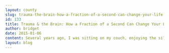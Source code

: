 ```yaml
---
layout: county 
slug: trauma-the-brain-how-a-fraction-of-a-second-can-change-your-life
id: 133
title: Trauma & the Brain: How a Fraction of a Second Can Change Your Life
author: bridget
date: 2015-01-06
content: Several years ago, I was sitting on my couch, enjoying the silence that only a parent of small children can appreciate. The digital clock on our DVD player told me I was up too late, but the stillness of that hour was a refuge to my ears and soul. The silence was immediately interrupted by the sound of our sliding glass door being unlatched. The sound was familiar to me, for many times I had found myself on the outside of this locked door while my children delighted in the success of their game from the inside. This time, though, I immediately felt that this familiar sound was not safe. With my heart pounding in my chest, I sprung to my feet, and, as I raced past the door, my eyes scanned the door’s track. My fears were momentarily alleviated when I saw the wooden stick securely in place, acting as a second barrier. I flew up the stairs and into my kitchen, knowing I needed to check our upstairs slider. I scanned the dark room, my fears intensifying when I noticed a small amount of money sitting on the kitchen island in plain view of the glass pane. With what felt like the poise and grace of a track star jumping hurdles, I grabbed the money off the counter and slid the lock closed on the kitchen door. I paused briefly while deciding what to do next., , ##Sounding the Alarm, , Most people are vaguely familiar with our instinctual response to danger: fight, flight or freeze. For those unfamiliar, this physiological reaction to perceived danger occurs in all animals, from house cats to human beings., , Information comes into the brain from various sensory organs and is sent to the Thalamus. The Thalamus asks itself, “Am I safe?” The Prefrontal Cortex and other thinking areas of the brain, then consider this information and ask themselves, “Is this sound or sight familiar to me? What should I do in response?” After processing the information, the Prefrontal Cortex sends a signal to the Amygdala., , The Amygdala, a small almond-shaped structure highly responsive to sights and sounds, is the area of the brain that contributes to emotional processing. It is responsible for quickly recruiting many areas of the brain when a threat is perceived. If it perceives danger, it instantly “sounds the alarm” to the Hypothalamus. The Hypothalamus is like a command center. This area of the brain communicates with the rest of the body through the Autonomic Nervous System (ANS)., , ANS is a network of nerve fibers that extend throughout the body connecting the brain with various organs and muscle groups in order to coordinate the two branches of this response. Two main nervous systems immediately spring into response: the sympathetic and parasympathetic., , ##Preparing for Battle, , The sympathetic branch activates the fight or flight response. It is, essentially, the body’s natural heating system. Adrenaline rushes through the body, getting the muscles ready for emergency battle. Surface blood vessels constrict so any bleeding will be minimized. Vision heightens as pupils constrict. Breathing and heart rate speed up as more oxygen is channeled to the muscles. All nonessential processes, such as digestion, cease, in order to optimize the body’s output. The body sometimes even unloads extra weight by emptying the bladder or bowels. The brain is preparing to fight or flee, so you can fight harder, run faster, see better, and breathe easier than you normally would. All of this happens in a fraction of one second., , ![](http://iwantrest.com/uploads/Watch.png), , These experiences, like the click of the lock on the sliding glass door and the actions that followed, are then carefully stored in the Hippocampus. The Hippocampus catalogs these experiences in the long-term memory to be recalled when needed, attaching memories to the emotions and senses that went with them. For instance, it will link a memory of camping to the smell of campfire smoke. Later, when that person smells campfire smoke, the feeling of that particular camping experience returns along with the smell., , The second ANS responder is the Parasympathetic System. The Parasympathetic System is essentially the cooling system. It tells the body, “OK, you can relax now. The danger has passed. No need to be on red-alert anymore.” It slows down the heart, dilates the pupils, and stimulates digestion. It returns the body to its normal state., , Trauma is danger. If the trauma is prolonged, extreme or repetitive, it can actually physically injure the brain. The brain can eventually learn to bypass the rational part of itself, creating hyper-vigilance. The pathways from the Thalamus to the Amygdala become worn and familiar. The best analogy is that the Amygdala stays in the alert state so long that it gets “stuck,” because danger is always lurking. This puts a glitch in the body’s ability to heat and cool., , With the Parasympathetic System, the “cooling system,” being essentially turned off, the filing system of the Hippocampus stays mostly “offline,” so the Hippocampus fails to put the right time stamp on all the events. Traumatic events are fragmented, disconnected memories. Those memories become corrupt and filled with gaps. The body keeps sensing danger and sending out stress response signals as if the person is continually living in the traumatic moment., , ##PTSD & Complex PTSD, , A single traumatic event can cause [Post Traumatic Stress Disorder](http://www.nimh.nih.gov/health/topics/post-traumatic-stress-disorder-ptsd/index.shtml) (PTSD). The longer the vigilant state lasts, the higher the chances of permanent damage which can lead to what many experts now distinguish as [Complex PTSD](http://ptsd.about.com/od/ptsdbasics/a/ComplexPTSD.htm). The PTSD sufferer is unable to distinguish danger from safety of a current event. Current, safe events trigger flashbacks and other strange memories or emotional signals, so the brain keeps retriggering itself into the hyper-alert state. Each new challenge and event seems as dangerous as the last., , ###TRAUMA’S PREVALENCE IN CHILDREN, , Trauma’s consequences are intensified in children because their brains are still forming and they have fewer reference points stored in the Hippocampus. In the US, approximately 3 million children are reportedly abused or neglected each year [1]; at least 15 out of every 1000 children in the United States have substantiated histories of abuse., , ###TRAUMA’S PREVALENCE IN ADULTS, , Women are twice as likely as men to develop PTSD. In a random sample of 1,225 females, 18.4% reported a history of childhood sexual abuse, 14.2% reported physical abuse, and 24.1% reported having been emotionally abused during childhood. [2] In a national survey, 27% of women and 16% of men had a history of childhood sexual abuse. [3], , ###TRAUMA IN TRAFFICKED WOMEN, , Trafficked women are two times more likely than a solider in a war zone to have Post-Traumatic Stress Disorder, [4] and 68% of female sex trafficking victims meet the clinical criteria for posttraumatic stress disorder. [5], , ###6 CRITERIA FOR A PTSD DIAGNOSIS [6], , 1. The person goes through or sees something that involves threat of serious injury or death. The person responds to this with intense fear, helplessness or horror., 2. The person then relives this traumatic event through dreams or recollections. He or she can behave as if the trauma is actually happening right then and can react strongly to events that even resemble the original trauma., 3. The person tries desperately to avoid this, and to avoid anything associated with the trauma. He or she may not even remember the trauma, yet may still react strongly to certain stimuli., 4. The person often has difficulty sleeping and concentrating. He or she may be hyper-vigilant., 5. The person experiences prolonged responses lasting longer than one month., 6. The person experiences significant distress in daily life., , <br>, PTSD is immobilizing. It is not misdirected thinking, or sign of weak character. It most certainly is not something one can “just get over.” Very real consequences exist for those who suffer from the effects of trauma, including panic attacks, insomnia, and depression. Many sufferers also experience relational and social effects, including retaliation or ostracism, leading to additional complexities., So, if you are inclined to work with victims of trauma, including those exploited for commercial sex, do your due diligence to understand its effects. Get trained, be patient and compassionate, and be in it for the long haul., , , <b>Citations</b>, , 1. Wang C, Daro D. Current trends in child abuse reporting and fatalities: the results of the 1997 annual fifty state survey. Washington (DC): Center on Child Abuse Prevention Research, National Committee to Prevent Child Abuse; 1997. , , 2. Felitti V, Anda R, Nordernberg D, Willimason D, Spitz A, Edwards V, et al. Relationship of childhood abuse to many of the leading causes of death in adults: the adverse childhood experiences (ACE) study. Am J Prev Med 1998;14:245 – 58. , , 3.  Finkelhor D, Hotaling G, Lewis I. Sexual abuse in a national survey of adult men and women: prevalence, characteristics, and risk factors. Child Abuse Negl 1990;14:19 – 28 , , 4. Melissa Farley, Isin Baral, Merab Kiremire, Ufuk Sezgin, “Prostitution in Five Countries: Violence and Post traumatic Stress Disorder” (1998) Feminism & Psychology 8 (4): 405-426; Farley, Melissa et al. 2003. “Prostitution and Trafficking in Nine Countries: An Update on Violence and Posttraumatic Stress Disorder.” Journal of Trauma Practice, Vol. 2, No. 3/4: 33-74; and Farley, Melissa. ed. 2003. Prostitution, Trafficking, and Traumatic Stress. Haworth Press, NY. , , 5. U.S. Department of State (2005) , , 6. American Psychiatric Association. (2013). Diagnostic and statistical manual of mental disorders. (5th ed.). Washington, DC: Author.
layout: blog
---
```

